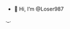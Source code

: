 - 👋 Hi, I’m @Loser987

._.

<!---
Loser987/Loser987 is a ✨ special ✨ repository because its `README.md` (this file) appears on your GitHub profile.
You can click the Preview link to take a look at your changes.
--->
